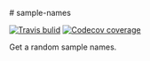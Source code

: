 #   s a m p l e - n a m e s 

[![Travis bulid](https://img.shields.io/travis/mamadoo/sample-names.svg?style=flat-square)](https://travis-ci.org/mamadoo/sample-names)
[![Codecov coverage](https://img.shields.io/codecov/c/github/mamadoo/sample-names.svg?style=flat-square)](https://codecov.io/gh/mamadoo/sample-names)

Get a random sample names.
